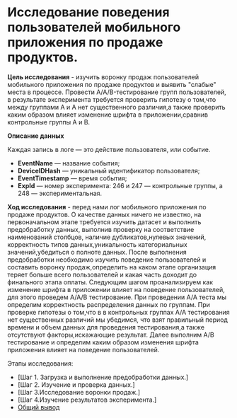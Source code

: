 # Исследование поведения пользователей мобильного приложения по продаже продуктов.

**Цель исследования** - изучить воронку продаж пользователей мобильного приложения по продаже продуктов и выявить "слабые" места в процессе. Провести A/A/B-тестирование групп пользователей, в результате эксперимента требуется проверить гипотезу о том,что между группами А и А нет существенного различия,а также проверить каким образом влияет изменение шрифта в приложении,сравнив контрольные группы А и В.

**Описание данных**

Каждая запись в логе — это действие пользователя, или событие.
- **EventName** — название события;
- **DeviceIDHash** — уникальный идентификатор пользователя;
- **EventTimestamp** — время события;
- **ExpId** — номер эксперимента: 246 и 247 — контрольные группы, а 248 — экспериментальная.


**Ход исследования** - перед нами лог мобильного приложения по продаже продуктов. О качестве данных ничего не известно, на первоначальном этапе требуется изучить датасет и выполнить предобработку данных, выполнив проверку на соответствие наименований столбцов, наличие дубликатов,нулевых значений, корректность типов данных,уникальность категориальных значений,убедиться о полноте данных. После выполнения предобработки необходимо изучить поведение пользователей и составить воронку продаж,определить на каком этапе организация теряет больше всего пользователей и какая часть доходит до финального этапа оплаты. Следующим шагом проанализируем как изменение шрифта в приложении влияет на поведение пользователей, для этого проведем А/А/В тестирование. При проведении А/А теста мы определим корректность распределения данных по группам. При проверке гипотезы о том,что в в контрольных группах А/А тестирования нет существенных различий мы убедимся, что взят правильный период времени и объем данных для проведения тестирования,а также отсутствуют факторы,искажающие результат. Далее выполним А/В тестирование и определим каким образом изменения шрифта приложения влияет на поведение пользователей.

Этапы исследования:
- [Шаг 1. Загрузка и выполнение предобработки данных.]
- [Шаг 2. Изучение и проверка данных.]
- [Шаг 3.Исследование воронки продаж.]
- [Шаг 4.Изучение результатов эксперимента.]
- [Общий вывод](#conclusion_id)
